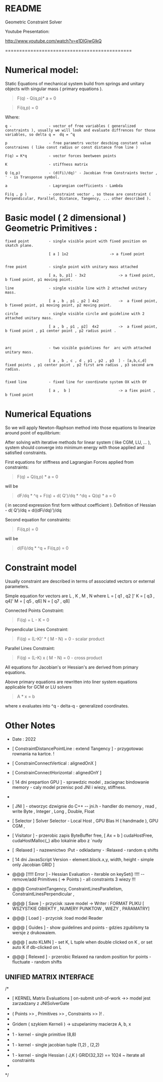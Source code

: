 README
=============================================

Geometric Constraint Solver

Youtube Presentation:

http://www.youtube.com/watch?v=e1DlGjwGlkQ

=============================================


# Numerical model:

Static Equations of mechanical system  build from springs and unitary objects with singular mass (  primary equations ).

> F(q) - Q(q,p)* a    = 0

> Fi(q,p)             = 0


Where:

    q -                 - vector of free variables ( generalized constraints ), usually we will look and evaluate diffrences for those variables, so delta q =  dq = ^q 

    p                   - free parametrs vector descbing constant value constraines ( like const radius or const distance from line )

    F(q) = K*q          - vector forces beetween points

    K                   - stiffness matrix 

    Q (q,p)             - (d(Fi)/dq)' - Jacobian from Constraints Vector ,  ' - is Transponse symbol.

    a                   - Lagrangian coefficients - Lambda

    Fi(q , p )          - constraint vector , so these are constraint ( Perpendicular, Parallel, Distance, Tangency, ... other described ).


# Basic model ( 2 dimensional ) Geometric Primitives : 

    fixed point         - single visible point with fixed position on skatch plane.

                        [ a ] 1x2                   -> a fixed point 

    
    free point          - single point with unitary mass attached

                        [ a, b, p1] - 3x2               -> a fixed point, b fixed point, p1 moving point.

    line                - single visible line with 2 attached unitary mass.

                        [ a , b , p1 , p2 ] 4x2         ->  a fixed point, b fiexed point, p1 moving point, p2 moving point.

    circle              - single visible circle and guideline with 2 attached unitary mass.

                        [ a , b , p1 , p2]  4x2         ->  a fixed point, b fixed point , p1 center point , p2 radius point .
               
    
    
    arc                 - two visible guidelines for  arc with attached unitary mass.            

                        [ a , b , c , d , p1 , p2 , p3  ] - [a,b,c,d] fixed points , p1 center point , p2 first arm radius , p3 second arm radius.

    
    fixed line          - fixed line for coordinate system OX with OY

                        [ a ,  b ]                      -> a fiex point , b fixed point
    




# Numerical Equations


So we will apply Newton-Raphson method into those equations to linearize around point of equilibrium:

After solving with iterative methods for linear system ( like CGM, LU, ... ), system should converge into minimum energy with those applied and satisfied constraints.


First equations for stiffness and Lagrangian Forces applied from constraints:

> F(q) + Q(q,p)  * a    = 0

will be  

> dF/dq * ^q  + F(q)  +  d( Q')/dq * ^dq + Q(q) * a = 0         

( in second expression first form without  coefficient ).  Definition of Hessian  -  d( Q')/dq = d((dFi/dq)')/dq 

Second equation for constraints: 

> Fi(q,p)                       = 0

will be

> d(Fi)/dq * ^q + Fi(q,p)       = 0
    

# Constraint model

Usually constraint are described in terms of associated vectors or external parameters.

Simple equation for vectors are   L , K , M , N  where L = [ q1 , q2 ]'  K  = [ q3 , q4]'  M  = [ q5 , q6]  N = [ q7 , q8] 

Connected Points Constraint:
> Fi(q)  =   L - K        = 0   

Perpendicular Lines Constraint:
> Fi(q) = (L-K)' * ( M - N)  = 0            - scalar product   

Parallel Lines Constraint:
> Fi(q) = (L-K) x ( M - N)  = 0             - cross product 

 
All equations for  Jacobian's or Hessian's are derived from primary equations.


Above primary equations are rewritten into liner system equations applicable for GCM or LU solvers 

> A * x  = b

where x evaluates into ^q - delta-q - generalized coordinates. 

# Other Notes

- Date : 2022



- [ ConstraintDistancePointLine : extend Tangency ] - przygotowac rownania na kartce. !  

- [ ConstrainConnectVertical   : alignedOnX ]
- [ ConstrainConnectHorizontal : alignedOnY ]

- [ 14 dni prepartion GPU ]  - sprawdzic model , zaciagnac bindowanie memory - caly model przenisc pod JNI i wiezy, stiffness. 
- 
- [ JNI ] - otworzyc dzwignie do C++  -- jni.h  - handler do memory , read , write Byte , Integer , Long , Double, Float

- [ Selector ] Solver Selector - Local Host , GPU Blas H ( handmade ), GPU CGM , 

- [ Visitator ] - przerobic zapis ByteBuffer free, [ Ax = b ] cudaHostFree, cudaHostMalloc(_) albo lokalnie albo z `nudy

- [ :Relaxed  ] - nazewnictwo :Put - odkladamy  - :Relaxed - random q shifts   

- [ 14 dni JavasScript Version - element.block.x,y, width, height - simple only Jacobian GRID ]

- @@@ [!!!!! Error ] - Hessian Evaluation   -  iterable on keySet()  !!!! --   remove/add Primitives ( => Points ) - all constraints 3 wiezy !!!

- @@@ ConstraintTangency, ConstraintLinesParallelism, ConstraintLinesPerpendicular , 

- @@@ [ Save ]   - przycisk :save model -> Writer : FORMAT PLIKU [ WSZYSTKIE OBIEKTY , NUMERY PUNKTOW , WIEZY , PARAMATRY]
 
- @@@ [ Load ]  -  przycisk :load model Reader

- @@@ [ Guides ] - show guidelines and  points  - gdzies zgubilsmy ta wersje z drukowaiem.

- @@@ [ auto KLMN  ]   - set K, L tuple when double clicked on K , or set auto K if db-clicked on L

- @@@ [ Relexed ] - przerobic Relaxed na random position for points - fluctuate - random shifts


## UNIFIED MATRIX INTERFACE
/*
* [  KERNEL Matrix Evaluations ] on-submit unit-of-work ->> model jest  zarzadzany  z  JNISolverGate 
* 
* ( Points >> , Primitives >> , Constraints >> )! .
* 
* Gridem ( szykiem Kerneli ) -> uzupelanimy macierze A, b, x
* 
* 1 - kernel - single primitive (8,8)
* 
* 1 - kernel - single jacobian tuple (1,2) , (2,2)
* 
* 1 - kernel - single Hessian ( J,K ) GRID(32,32) == 1024  ~ iterate all constraints
* 
*/